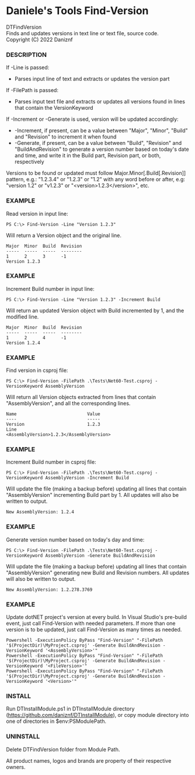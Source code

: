 # Daniele's Tools Find-Version
DTFindVersion<br>
Finds and updates versions in text line or text file, source code.<br>
Copyright (C) 2022 Daniznf

### DESCRIPTION
If -Line is passed:
- Parses input line of text and extracts or updates the version part

If -FilePath is passed:
- Parses input text file and extracts or updates all versions found in lines that contain the VersionKeyword<br>

If -Increment or -Generate is used, version will be updated accordingly:
- -Increment, if present, can be a value between "Major", "Minor", "Build" and "Revision" to increment it when found
- -Generate, if present, can be a value between "Build", "Revision" and "BuildAndRevision" to generate a version number based on today's date and time, and write it in the Build part, Revision part, or both, respectively

Versions to be found or updated must follow Major.Minor[.Build[.Revision]] pattern, e.g.: "1.2.3.4" or "1.2.3" or "1.2"
with any word before or after, e.g: "version 1.2" or "v1.2.3" or "\<version\>1.2.3\</version\>", etc.

### EXAMPLE

Read version in input line:
```
PS C:\> Find-Version -Line "Version 1.2.3"
```
Will return a Version object and the original line.
```
Major  Minor  Build  Revision
-----  -----  -----  --------
1      2      3      -1
Version 1.2.3
```

### EXAMPLE
Increment Build number in input line:
```
PS C:\> Find-Version -Line "Version 1.2.3" -Increment Build
```
Will return an updated Version object with Build incremented by 1, and the modified line.
```
Major  Minor  Build  Revision
-----  -----  -----  --------
1      2      4      -1
Version 1.2.4
```

### EXAMPLE
Find version in csproj file:
```
PS C:\> Find-Version -FilePath .\Tests\Net60-Test.csproj -VersionKeyword AssemblyVersion
```
Will return all Version objects extracted from lines that contain "AssemblyVersion", and all the corresponding lines.
```
Name                           Value
----                           -----
Version                        1.2.3
Line                           <AssemblyVersion>1.2.3</AssemblyVersion>
```

### EXAMPLE
Increment Build number in csproj file:
```
PS C:\> Find-Version -FilePath .\Tests\Net60-Test.csproj -VersionKeyword AssemblyVersion -Increment Build
```
Will update the file (making a backup before) updating all lines that contain "AssemblyVersion" incrementing Build part by 1. All updates will also be written to output.
```
New AssemblyVersion: 1.2.4
```

### EXAMPLE
Generate version number based on today's day and time:
```
PS C:\> Find-Version -FilePath .\Tests\Net60-Test.csproj -VersionKeyword AssemblyVersion -Generate BuildAndRevision
```
Will update the file (making a backup before) updating all lines that contain "AssemblyVersion" generating new Build and Revision numbers. All updates will also be written to output.
```
New AssemblyVersion: 1.2.278.3769
```

### EXAMPLE
Update dotNET project's version at every build.
In Visual Studio's pre-build event, just call Find-Version with needed parameters.
If more than one version is to be updated, just call Find-Version as many times as needed.
```
Powershell -ExecutionPolicy ByPass "Find-Version" "-FilePath '$(ProjectDir)\MyProject.csproj' -Generate BuildAndRevision -VersionKeyword '<AssemblyVersion>'"
Powershell -ExecutionPolicy ByPass "Find-Version" "-FilePath '$(ProjectDir)\MyProject.csproj' -Generate BuildAndRevision -VersionKeyword '<FileVersion>'"
Powershell -ExecutionPolicy ByPass "Find-Version" "-FilePath '$(ProjectDir)\MyProject.csproj' -Generate BuildAndRevision -VersionKeyword '<Version>'"
```

### INSTALL
Run DTInstallModule.ps1 in DTInstallModule directory (https://github.com/daniznf/DTInstallModule), or copy module directory into one of directories in $env:PSModulePath.

### UNINSTALL
Delete DTFindVersion folder from Module Path.


All product names, logos and brands are property of their respective owners.
